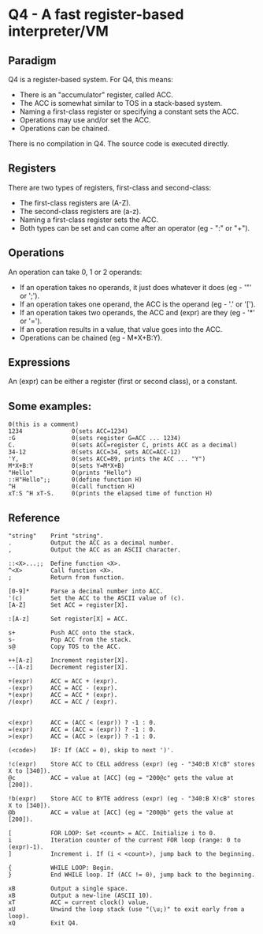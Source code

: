 # Q4 - A fast register-based interpreter/VM

## Paradigm
Q4 is a register-based system. For Q4, this means:
- There is an "accumulator" register, called ACC.
- The ACC is somewhat similar to TOS in a stack-based system.
- Naming a first-class register or specifying a constant sets the ACC.
- Operations may use and/or set the ACC.
- Operations can be chained.

There is no compilation in Q4. The source code is executed directly.

## Registers
There are two types of registers, first-class and second-class:
- The first-class registers are (A-Z).
- The second-class registers are (a-z).
- Naming a first-class register sets the ACC.
- Both types can be set and can come after an operator (eg - ":<x>" or "+<a>").

## Operations
An operation can take 0, 1 or 2 operands:
- If an operation takes no operands, it just does whatever it does (eg - '"' or ';').
- If an operation takes one operand, the ACC is the operand (eg - '.' or '[').
- If an operation takes two operands, the ACC and (expr) are they (eg - '*' or '=').
- If an operation results in a value, that value goes into the ACC.
- Operations can be chained (eg - M*X+B:Y).

## Expressions
An (expr) can be either a register (first or second class), or a constant.

## Some examples: 
```
0(this is a comment)
1234              0(sets ACC=1234)
:G                0(sets register G=ACC ... 1234)
C.                0(sets ACC=register C, prints ACC as a decimal)
34-12             0(sets ACC=34, sets ACC=ACC-12)
'Y,               0(sets ACC=89, prints the ACC ... "Y")
M*X+B:Y           0(sets Y=M*X+B)
"Hello"           0(prints "Hello")
::H"Hello";;      0(define function H)
^H                0(call function H)
xT:S ^H xT-S.     0(prints the elapsed time of function H)
```

## Reference
```
"string"    Print "string".
.           Output the ACC as a decimal number.
,           Output the ACC as an ASCII character.

::<X>...;;  Define function <X>.
^<X>        Call function <X>.
;           Return from function.

[0-9]*      Parse a decimal number into ACC.
'(c)        Set the ACC to the ASCII value of (c).
[A-Z]       Set ACC = register[X].

:[A-z]      Set register[X] = ACC.

s+          Push ACC onto the stack.
s-          Pop ACC from the stack.
s@          Copy TOS to the ACC.

++[A-z]     Increment register[X].
--[A-z]     Decrement register[X].

+(expr)     ACC = ACC + (expr).
-(expr)     ACC = ACC - (expr).
*(expr)     ACC = ACC * (expr).
/(expr)     ACC = ACC / (expr).


<(expr)     ACC = (ACC < (expr)) ? -1 : 0.
=(expr)     ACC = (ACC = (expr)) ? -1 : 0.
>(expr)     ACC = (ACC > (expr)) ? -1 : 0.

(<code>)    IF: If (ACC = 0), skip to next ')'.

!c(expr)    Store ACC to CELL address (expr) (eg - "340:B X!cB" stores X to [340]).
@c          ACC = value at [ACC] (eg = "200@c" gets the value at [200]).

!b(expr)    Store ACC to BYTE address (expr) (eg - "340:B X!cB" stores X to [340]).
@b          ACC = value at [ACC] (eg = "200@b" gets the value at [200]).

[           FOR LOOP: Set <count> = ACC. Initialize i to 0.
i           Iteration counter of the current FOR loop (range: 0 to (expr)-1).
]           Increment i. If (i < <count>), jump back to the beginning.

{           WHILE LOOP: Begin.
}           End WHILE loop. If (ACC != 0), jump back to the beginning.

xB          Output a single space.
xB          Output a new-line (ASCII 10).
xT          ACC = current clock() value.
xU          Unwind the loop stack (use "(\u;)" to exit early from a loop).
xQ          Exit Q4.
```
